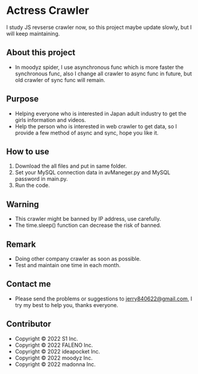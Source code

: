 # Actress Crawler
I study JS revserse crawler now, so this project maybe update slowly, but I will keep maintaining.

## About this project
- In moodyz spider, I use asynchronous func which is more faster the synchronous func, 
  also I change all crawler to async func in future, but old crawler of sync func will remain.

## Purpose
- Helping everyone who is interested in Japan adult industry to get the girls information and videos.
- Help the person who is interested in web crawler to get data, so I provide a few method of async and sync, hope you like it.

## How to use
1. Download the all files and put in same folder.
2. Set your MySQL connection data in avManeger.py and MySQL password in main.py.
3. Run the code.

## Warning
- This crawler might be banned by IP address, use carefully.
- The time.sleep() function can decrease the risk of banned.

## Remark
- Doing other company crawler as soon as possible.
- Test and maintain one time in each month.

## Contact me
- Please send the problems or suggestions to jerry840622@gmail.com, I try my best to help you, thanks everyone.

## Contributor
- Copyright © 2022 S1 Inc.  
- Copyright © 2022 FALENO Inc.  
- Copyright © 2022 ideapocket Inc.  
- Copyright © 2022 moodyz Inc.  
- Copyright © 2022 madonna Inc.
